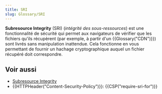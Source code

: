 ```yaml
---
title: SRI
slug: Glossary/SRI
---
```


**Subresource Integrity** (SRI) (_intégrité des sous-ressources_) est une fonctionnalité de sécurité qui permet aux navigateurs de vérifier que les fichiers qu'ils récupèrent (par exemple, à partir d'un {{Glossary("CDN")}}) sont livrés sans manipulation inattendue. Cela fonctionne en vous permettant de fournir un hachage cryptographique auquel un fichier récupéré doit correspondre.

## Voir aussi

- [Subresource Integrity](/fr/docs/Web/Security/Subresource_Integrity)
- {{HTTPHeader("Content-Security-Policy")}}: {{CSP("require-sri-for")}}
